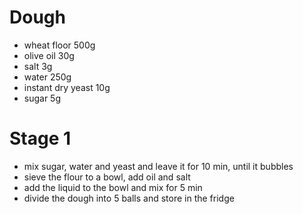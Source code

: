 # Dough

* wheat floor 500g
* olive oil 30g
* salt 3g
* water 250g
* instant dry yeast 10g
* sugar 5g

# Stage 1

* mix sugar, water and yeast and leave it for 10 min, until it bubbles
* sieve the flour to a bowl, add oil and salt
* add the liquid to the bowl and mix for 5 min
* divide the dough into 5 balls and store in the fridge
